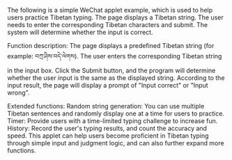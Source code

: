 The following is a simple WeChat applet example, which is used to help users practice Tibetan typing. The page displays a Tibetan string. The user needs to enter the corresponding Tibetan characters and submit. The system will determine whether the input is correct.

Function description:
The page displays a predefined Tibetan string (for example: བཀྲ་ཤིས་བདེ་ལེགས).
The user enters the corresponding Tibetan string in the input box.
Click the Submit button, and the program will determine whether the user input is the same as the displayed string.
According to the input result, the page will display a prompt of "Input correct" or "Input wrong".

Extended functions:
Random string generation: You can use multiple Tibetan sentences and randomly display one at a time for users to practice.
Timer: Provide users with a time-limited typing challenge to increase fun.
History: Record the user's typing results, and count the accuracy and speed.
This applet can help users become proficient in Tibetan typing through simple input and judgment logic, and can also further expand more functions.
